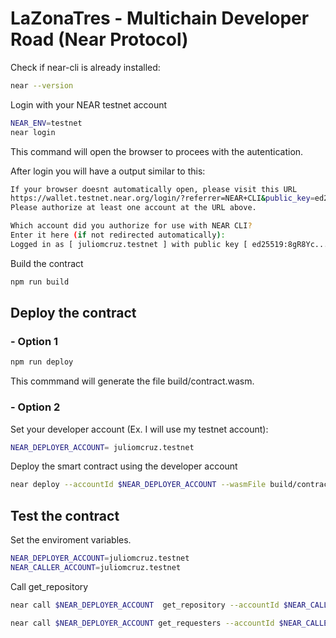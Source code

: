 # LaZonaTres - Multichain Developer Road (Near Protocol)

Check if near-cli is already installed:

```bash
near --version
```

Login with your NEAR testnet account

```bash
NEAR_ENV=testnet
near login
```

This command will open the browser to procees with the autentication.

After login you will have a output similar to this:

```bash
If your browser doesnt automatically open, please visit this URL
https://wallet.testnet.near.org/login/?referrer=NEAR+CLI&public_key=ed25519%3A8gR8Ycjtc3LiL3KPebe9AzaLaC2LK84RxZcuEUUadeYA&success_url=https%3A%2F%2F5000-juliomcruz-lazonatresmu-05gbpt3iyrk.ws-us84.gitpod.io
Please authorize at least one account at the URL above.

Which account did you authorize for use with NEAR CLI?
Enter it here (if not redirected automatically):
Logged in as [ juliomcruz.testnet ] with public key [ ed25519:8gR8Yc... ] successfully
```


Build the contract
```bash
npm run build
```

## Deploy the contract

### - Option 1

```bash
npm run deploy
```
 This commmand will generate the file build/contract.wasm.

### - Option 2

Set your developer account (Ex. I will use my testnet account):

```bash
NEAR_DEPLOYER_ACCOUNT= juliomcruz.testnet
```

Deploy the smart contract using the developer account

```bash
near deploy --accountId $NEAR_DEPLOYER_ACCOUNT --wasmFile build/contract.wasm
```

## Test the contract

Set the enviroment variables.

```bash
NEAR_DEPLOYER_ACCOUNT=juliomcruz.testnet
NEAR_CALLER_ACCOUNT=juliomcruz.testnet
```

Call get_repository

```bash
near call $NEAR_DEPLOYER_ACCOUNT  get_repository --accountId $NEAR_CALLER_ACCOUNT --amount 1
```

```bash
near call $NEAR_DEPLOYER_ACCOUNT get_requesters --accountId $NEAR_CALLER_ACCOUNT 
```


